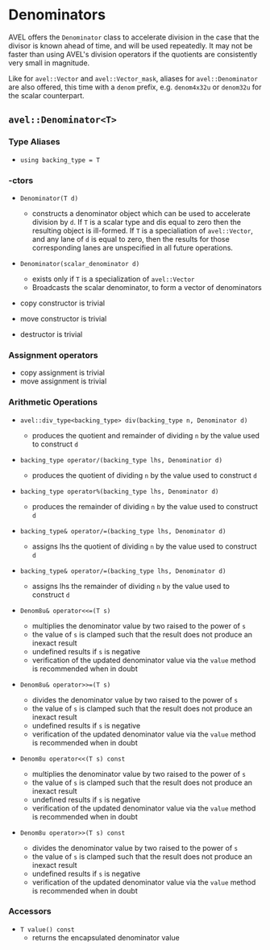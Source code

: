 # Denominators
AVEL offers the `Denominator` class to accelerate division in the case that 
the divisor is known ahead of time, and will be used repeatedly. It may not 
be faster than using AVEL's division operators if the quotients are consistently
very small in magnitude. 

Like for `avel::Vector` and `avel::Vector_mask`, aliases for 
`avel::Denominator` are also offered, this time with a `denom` prefix, e.g. 
`denom4x32u` or `denom32u` for the scalar counterpart.

## `avel::Denominator<T>`
### Type Aliases
* `using backing_type = T`

### -ctors
* `Denominator(T d)`
  * constructs a denominator object which can be used to accelerate division 
    by `d`. If `T` is a scalar type and dis equal to zero then the resulting 
    object is ill-formed. If `T` is a specialiation of `avel::Vector`, and any 
    lane of `d` is equal to zero, then the results for those corresponding 
    lanes are unspecified in all future operations.

* `Denominator(scalar_denominator d)`
  * exists only if `T` is a specialization of `avel::Vector`
  * Broadcasts the scalar denominator, to form a vector of denominators
* copy constructor is trivial
* move constructor is trivial
* destructor is trivial

### Assignment operators
* copy assignment is trivial
* move assignment is trivial

### Arithmetic Operations
* `avel::div_type<backing_type> div(backing_type n, Denominator d)`
  * produces the quotient and remainder of dividing `n` by the value used 
    to construct `d`

* `backing_type operator/(backing_type lhs, Denominatior d)`
  * produces the quotient of dividing `n` by the value used to construct `d`

* `backing_type operator%(backing_type lhs, Denominator d)`
  * produces the remainder of dividing `n` by the value used to construct `d`

* `backing_type& operator/=(backing_type lhs, Denominator d)`
  * assigns lhs the quotient of dividing `n` by the value used to construct `d`

* `backing_type& operator/=(backing_type lhs, Denominator d)`
  * assigns lhs the remainder of dividing `n` by the value used to construct `d`

* `Denom8u& operator<<=(T s)`
  * multiplies the denominator value by two raised to the power of `s`
  * the value of `s` is clamped such that the result does not produce an 
    inexact result
  * undefined results if `s` is negative
  * verification of the updated denominator value via the `value` method is 
    recommended when in doubt

* `Denom8u& operator>>=(T s)`
  * divides the denominator value by two raised to the power of `s`
  * the value of `s` is clamped such that the result does not produce an 
    inexact result
  * undefined results if `s` is negative
  * verification of the updated denominator value via the `value` method is 
    recommended when in doubt

* `Denom8u operator<<(T s) const`
  * multiplies the denominator value by two raised to the power of `s`
  * the value of `s` is clamped such that the result does not produce an 
    inexact result
  * undefined results if `s` is negative
  * verification of the updated denominator value via the `value` method is 
    recommended when in doubt

* `Denom8u operator>>(T s) const`
  * divides the denominator value by two raised to the power of `s`
  * the value of `s` is clamped such that the result does not produce an 
    inexact result
  * undefined results if `s` is negative
  * verification of the updated denominator value via the `value` method is 
    recommended when in doubt

### Accessors
* `T value() const`
  * returns the encapsulated denominator value